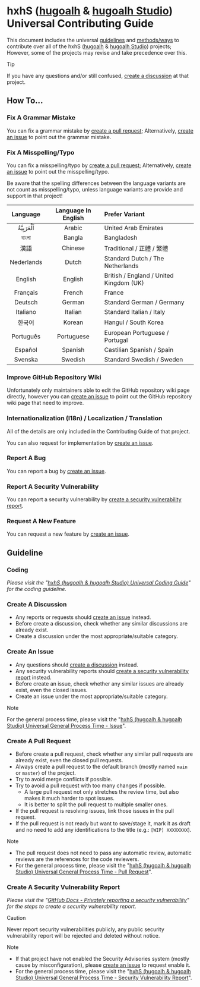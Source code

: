 [hugoalh]: https://github.com/hugoalh
[hugoalh-studio]: https://github.com/hugoalh-studio

# hxhS ([hugoalh][hugoalh] & [hugoalh Studio][hugoalh-studio]) Universal Contributing Guide

This document includes the universal [guidelines](#guideline) and [methods/ways](#how-to) to contribute over all of the hxhS ([hugoalh][hugoalh] & [hugoalh Studio][hugoalh-studio]) projects; However, some of the projects may revise and take precedence over this.

> [!TIP]
> If you have any questions and/or still confused, [create a discussion](#create-a-discussion) at that project.

## How To...

### Fix A Grammar Mistake

You can fix a grammar mistake by [create a pull request](#create-a-pull-request); Alternatively, [create an issue](#create-an-issue) to point out the grammar mistake.

### Fix A Misspelling/Typo

You can fix a misspelling/typo by [create a pull request](#create-a-pull-request); Alternatively, [create an issue](#create-an-issue) to point out the misspelling/typo.

Be aware that the spelling differences between the language variants are not count as misspelling/typo, unless language variants are provide and support in that project!

| **Language** | **Language In English** | **Prefer Variant** |
|:-:|:-:|:--|
| اَلْعَرَبِيَّةُ | Arabic | United Arab Emirates |
| বাংলা | Bangla | Bangladesh |
| 漢語 | Chinese | Traditional / 正體 / 繁體 |
| Nederlands | Dutch | Standard Dutch / The Netherlands |
| English | English | British / England / United Kingdom (UK) |
| Français | French | France |
| Deutsch | German | Standard German / Germany |
| Italiano | Italian | Standard Italian / Italy |
| 한국어 | Korean | Hangul / South Korea |
| Português | Portuguese | European Portuguese / Portugal |
| Español | Spanish | Castilian Spanish / Spain |
| Svenska | Swedish | Standard Swedish / Sweden |

### Improve GitHub Repository Wiki

Unfortunately only maintainers able to edit the GitHub repository wiki page directly, however you can [create an issue](#create-an-issue) to point out the GitHub repository wiki page that need to improve.

### Internationalization (I18n) / Localization / Translation

All of the details are only included in the Contributing Guide of that project.

You can also request for implementation by [create an issue](#create-an-issue).

### Report A Bug

You can report a bug by [create an issue](#create-an-issue).

### Report A Security Vulnerability

You can report a security vulnerability by [create a security vulnerability report](#create-a-security-vulnerability-report).

### Request A New Feature

You can request a new feature by [create an issue](#create-an-issue).

## Guideline

### Coding

*Please visit the "[hxhS (hugoalh & hugoalh Studio) Universal Coding Guide](https://github.com/hugoalh/hugoalh/blob/main/universal-guide/coding.md)" for the coding guideline.*

### Create A Discussion

- Any reports or requests should [create an issue](#create-an-issue) instead.
- Before create a discussion, check whether any similar discussions are already exist.
- Create a discussion under the most appropriate/suitable category.

### Create An Issue

- Any questions should [create a discussion](#create-a-discussion) instead.
- Any security vulnerability reports should [create a security vulnerability report](#create-a-security-vulnerability-report) instead.
- Before create an issue, check whether any similar issues are already exist, even the closed issues.
- Create an issue under the most appropriate/suitable category.

> [!NOTE]
> For the general process time, please visit the "[hxhS (hugoalh & hugoalh Studio) Universal General Process Time - Issue](https://github.com/hugoalh/hugoalh/blob/main/universal-guide/general-process-time.md#issue)".

### Create A Pull Request

- Before create a pull request, check whether any similar pull requests are already exist, even the closed pull requests.
- Always create a pull request to the default branch (mostly named `main` or `master`) of the project.
- Try to avoid merge conflicts if possible.
- Try to avoid a pull request with too many changes if possible.
  - A large pull request not only stretches the review time, but also makes it much harder to spot issues.
  - It is better to split the pull request to multiple smaller ones.
- If the pull request is resolving issues, link those issues in the pull request.
- If the pull request is not ready but want to save/stage it, mark it as draft and no need to add any identifications to the title (e.g.: `[WIP] XXXXXXXX`).

> [!NOTE]
> - The pull request does not need to pass any automatic review, automatic reviews are the references for the code reviewers.
> - For the general process time, please visit the "[hxhS (hugoalh & hugoalh Studio) Universal General Process Time - Pull Request](https://github.com/hugoalh/hugoalh/blob/main/universal-guide/general-process-time.md#pull-request)".

### Create A Security Vulnerability Report

*Please visit the "[GitHub Docs - Privately reporting a security vulnerability](https://docs.github.com/en/code-security/security-advisories/guidance-on-reporting-and-writing-information-about-vulnerabilities/privately-reporting-a-security-vulnerability)" for the steps to create a security vulnerability report.*

> [!CAUTION]
> Never report security vulnerabilities publicly, any public security vulnerability report will be rejected and deleted without notice.

> [!NOTE]
> - If that project have not enabled the Security Advisories system (mostly cause by misconfiguration), please [create an issue](#create-an-issue) to request enable it.
> - For the general process time, please visit the "[hxhS (hugoalh & hugoalh Studio) Universal General Process Time - Security Vulnerability Report](https://github.com/hugoalh/hugoalh/blob/main/universal-guide/general-process-time.md#security-vulnerability-report)".
